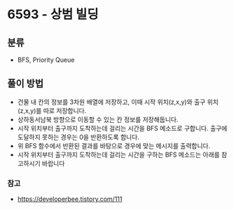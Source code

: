 # 6593 - 상범 빌딩

## 분류
- BFS, Priority Queue

## 풀이 방법
- 건물 내 칸의 정보를 3차원 배열에 저장하고, 이때 시작 위치(z,x,y)와 출구 위치(z,x,y)를 따로 저장합니다.
- 상하동서남북 방향으로 이동할 수 있는 칸 정보를 저장해둡니다.
- 시작 위치부터 출구까지 도착하는데 걸리는 시간을 BFS 메소드로 구합니다. 출구에 도달하지 못하는 경우는 0을 반환하도록 합니다.
- 위 BFS 함수에서 반환된 결과를 바탕으로 경우에 맞는 메시지를 출력합니다.
- 시작 위치부터 출구까지 도착하는데 걸리는 시간을 구하는 BFS 메소드는 아래를 참고하시기 바랍니다

### 참고
- https://developerbee.tistory.com/111
